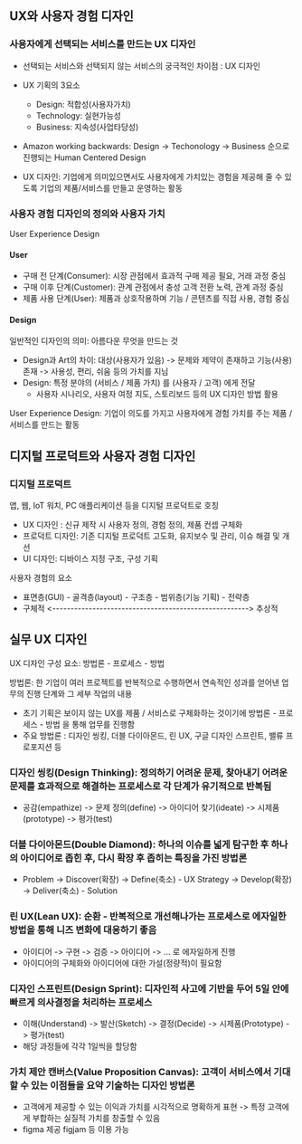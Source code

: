 ## UX와 사용자 경험 디자인
### 사용자에게 선택되는 서비스를 만드는 UX 디자인
- 선택되는 서비스와 선택되지 않는 서비스의 궁극적인 차이점 : UX 디자인
- UX 기획의 3요소
	- Design: 적합성(사용자가치)
	- Technology: 실현가능성
	- Business: 지속성(사업타당성)

- Amazon working backwards: Design -> Techonology -> Business 순으로 진행되는 Human Centered Design
- UX 디자인: 기업에게 의미있으면서도 사용자에게 가치있는 경험을 제공해 줄 수 있도록 기업의 제품/서비스를 만들고 운영하는 활동

### 사용자 경험 디자인의 정의와 사용자 가치
User Experience Design

#### User
- 구매 전 단계(Consumer): 시장 관점에서 효과적 구매 제공 필요, 거래 과정 중심
- 구매 이후 단계(Customer): 관계 관점에서 충성 고객 전환 노력, 관계 과정 중심
- 제품 사용 단계(User): 제품과 상호작용하며 기능 / 콘텐츠를 직접 사용, 경험 중심

#### Design
일반적인 디자인의 의미: 아름다운 무엇을 만드는 것
- Design과 Art의 차이: 대상(사용자가 있음) -> 문제와 제약이 존재하고 기능(사용) 존재 -> 사용성, 편리, 쉬움 등의 가치를 지님
- Design: 특정 분야의 (서비스 / 제품 가치) 를 (사용자 / 고객) 에게 전달
	- 사용자 시나리오, 사용자 여정 지도, 스토리보드 등의 UX 디자인 방법 활용

User Experience Design: 기업이 의도를 가지고 사용자에게 경험 가치를 주는 제품 / 서비스를 만드는 활동

## 디지털 프로덕트와 사용자 경험 디자인
### 디지털 프로덕트
앱, 웹, IoT 워치, PC 애플리케이션 등을 디지털 프로덕트로 호칭

- UX 디자인 : 신규 제작 시 사용자 정의, 경험 정의, 제품 컨셉 구체화
- 프로덕트 디자인: 기존 디지털 프로덕트 고도화, 유지보수 및 관리, 이슈 해결 및 개선
- UI 디자인: 디바이스 지정 구조, 구성 기획

사용자 경험의 요소
- 표면층(GUI) - 골격층(layout) - 구조층 - 범위층(기능 기획) - 전략층
- 구체적 <------------------------------------------------------> 추상적

## 실무 UX 디자인
UX 디자인 구성 요소: 방법론 - 프로세스 - 방법

방법론: 한 기업이 여러 프로젝트를 반복적으로 수행하면서 연속적인 성과를 얻어낸 업무의 진행 단계와 그 세부 작업의 내용
- 초기 기획은 보이지 않는 UX를 제품 / 서비스로 구체화하는 것이기에 방법론 - 프로세스 - 방법 을 통해 업무를 진행함
- 주요 방법론 : 디자인 씽킹, 더블 다이아몬드, 린 UX, 구글 디자인 스프린트, 밸류 프로포지션 등

### 디자인 씽킹(Design Thinking): 정의하기 어려운 문제, 찾아내기 어려운 문제를 효과적으로 해결하는 프로세스로 각 단계가 유기적으로 반복됨
- 공감(empathize) -> 문제 정의(define) -> 아이디어 찾기(ideate) -> 시제품(prototype) -> 평가(test)

### 더블 다이아몬드(Double Diamond): 하나의 이슈를 넓게 탐구한 후 하나의 아이디어로 좁힌 후, 다시 확장 후 좁히는 특징을 가진 방법론
- Problem -> Discover(확장) -> Define(축소) - UX Strategy -> Develop(확장) -> Deliver(축소) - Solution

### 린 UX(Lean UX): 순환 - 반복적으로 개선해나가는 프로세스로 에자일한 방법을 통해 니즈 변화에 대응하기 좋음
- 아이디어 -> 구현 -> 검증 -> 아이디어 -> ... 로 에자일하게 진행
- 아이디어의 구체화와 아이디어에 대한 가설(정량적)이 필요함

### 디자인 스프린트(Design Sprint): 디자인적 사고에 기반을 두어 5일 안에 빠르게 의사결정을 처리하는 프로세스
- 이해(Understand) -> 발산(Sketch) -> 결정(Decide) -> 시제품(Prototype) -> 평가(test)
- 해당 과정들에 각각 1일씩을 할당함

### 가치 제안 캔버스(Value Proposition Canvas): 고객이 서비스에서 기대할 수 있는 이점들을 요약 기술하는 디자인 방법론
- 고객에게 제공할 수 있는 이익과 가치를 시각적으로 명확하게 표현 -> 특정 고객에게 부합하는 실질적 가치를 창출할 수 있음
- figma 제공 figjam 등 이용 가능

